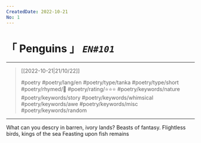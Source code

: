 ```yaml
---
CreatedDate: 2022-10-21
No: 1
---
```

# &#12300; Penguins &#12301; *`EN#101`*

---

> [[2022-10-21|21/10/22]]
> 
> #poetry 
> #poetry/lang/en 
> #poetry/type/tanka #poetry/type/short 
> #poetry/rhymed/🔴 
> #poetry/rating/⭐⭐⭐ 
> #poetry/keywords/nature #poetry/keywords/story #poetry/keywords/whimsical  #poetry/keywords/awe #poetry/keywords/misc #poetry/keywords/random 

---

What can you descry
in barren, ivory lands?
Beasts of fantasy.
Flightless birds, kings of the sea
Feasting upon fish remains
